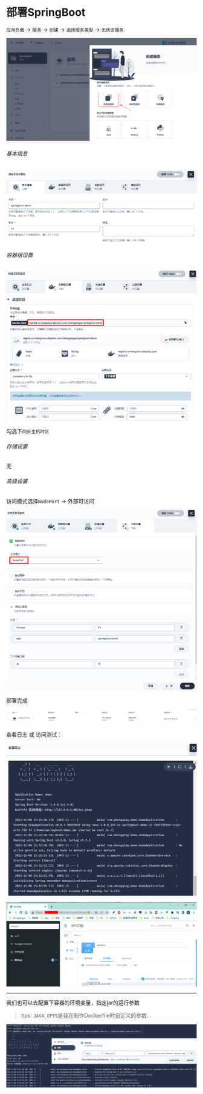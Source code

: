 # 部署SpringBoot

`应用负载` -> `服务` -> `创建` -> `选择服务类型` -> `无状态服务`

![img.png](images/kubesphere-deploy-springboot-01.png)

###### 基本信息

![img.png](images/kubesphere-deploy-springboot-02.png)

###### 容器组设置

![img.png](images/kubesphere-deploy-springboot-03.png)

勾选下`同步主机时区`

###### 存储设置

无

###### 高级设置

访问模式选择`NodePort` -> 外部可访问

![img.png](images/kubesphere-deploy-springboot-04.png)

部署完成

![img.png](images/kubesphere-deploy-springboot-07.png)

查看日志 或 访问测试：

![img.png](images/kubesphere-deploy-springboot-05.png)

![img.png](images/kubesphere-deploy-springboot-06.png)


---

我们也可以去配置下容器的环境变量，指定jar的运行参数

> tips: `JAVA_OPTS`是我在制作Dockerfile时自定义的参数...

![img_7.png](images/kubesphere-deploy-springboot-08.png)
